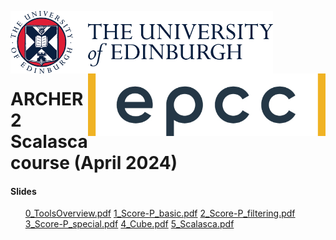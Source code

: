 <img src="./images/eduni_logo.png"  height="100" align="left"> <img src="./images/epcc_logo.jpg" align="right" height="100">

<br /><br /><br /><br /><br />

# ARCHER2 Scalasca course (April 2024)

<h4>Slides</h4>

<ul>

<a href="0_ToolsOverview.pdf">0_ToolsOverview.pdf</a>
<a href="1_Score-P_basic.pdf">1_Score-P_basic.pdf</a>
<a href="2_Score-P_filtering.pdf">2_Score-P_filtering.pdf</a>
<a href="3_Score-P_special.pdf">3_Score-P_special.pdf</a>
<a href="4_Cube.pdf">4_Cube.pdf</a>
<a href="5_Scalasca.pdf">5_Scalasca.pdf</a>

</ul>